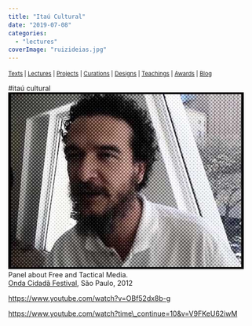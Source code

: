 ```yaml
---
title: "Itaú Cultural"
date: "2019-07-08"
categories: 
  - "lectures"
coverImage: "ruizideias.jpg"
---
```


<small>[Texts](../texts.html) | [Lectures](../lectures.html) | [Projects](../projects.html) | [Curations](../curation.html) | [Designs](../designs.html) | [Teachings](../teachings.html) | [Awards](../awards.html) | <a href="https://readruiz.medium.com/" target="_blank">Blog</a></small>

#itaú cultural
<img src="images/ruizideias.jpg" alt="" />
Panel about Free and Tactical Media.  
[Onda Cidadã Festival](https://www.itaucultural.org.br/o-que-os-motiva-cobertura-colaborativa-do-3o-forum-onda-cidada-2012?p=2), São Paulo, 2012

https://www.youtube.com/watch?v=OBf52dx8b-g

https://www.youtube.com/watch?time\_continue=10&v=V9FKeU62iwM
